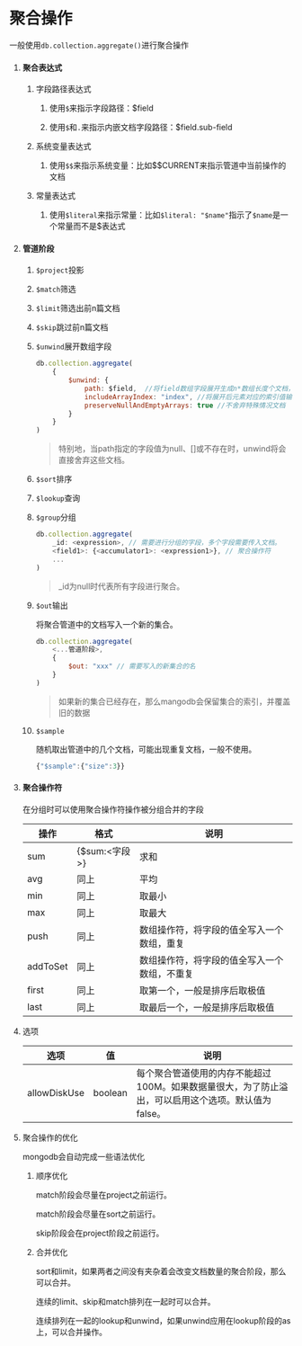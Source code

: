 # 聚合操作

一般使用`db.collection.aggregate()`进行聚合操作

1. #### 聚合表达式
   
   1. 字段路径表达式
      
      1. 使用`$`来指示字段路径：$field
      
      2. 使用`$`和`.`来指示内嵌文档字段路径：$field.sub-field
   
   2. 系统变量表达式
      
      1. 使用`$$`来指示系统变量：比如$$CURRENT来指示管道中当前操作的文档
   
   3. 常量表达式
      
      1. 使用`$literal`来指示常量：比如`$literal: "$name"`指示了`$name`是一个常量而不是$表达式

2. #### 管道阶段
   
   1. `$project`投影
   
   2. `$match`筛选
   
   3. `$limit`筛选出前n篇文档
   
   4. `$skip`跳过前n篇文档
   
   5. `$unwind`展开数组字段
      
      ```js
      db.collection.aggregate(
          {
              $unwind: {
                  path: $field,  //将field数组字段展开生成n*数组长度个文档，文档主键也一致。
                  includeArrayIndex: "index", //将展开后元素对应的索引值输出到指定名字段上。不是数组则为null。
                  preserveNullAndEmptyArrays: true //不舍弃特殊情况文档
              }
          }
      )
      ```
      
      > 特别地，当path指定的字段值为null、[]或不存在时，unwind将会直接舍弃这些文档。
   
   6. `$sort`排序
   
   7. `$lookup`查询
   
   8. `$group`分组
      
      ```js
      db.collection.aggregate(
          _id: <expression>, // 需要进行分组的字段，多个字段需要传入文档。
          <field1>: {<accumulator1>: <expression1>}, // 聚合操作符
          ...
      )
      ```
      
      > _id为null时代表所有字段进行聚合。
   
   9. `$out`输出
      
      将聚合管道中的文档写入一个新的集合。
      
      ```js
      db.collection.aggregate(
          <...管道阶段>,
          {
              $out: "xxx" // 需要写入的新集合的名 
          }
      )
      ```
      
      > 如果新的集合已经存在，那么mangodb会保留集合的索引，并覆盖旧的数据
   
   10. `$sample`
       
       随机取出管道中的几个文档，可能出现重复文档，一般不使用。
       
       ```js
       {"$sample":{"size":3}}
       ```

3. #### 聚合操作符
   
   在分组时可以使用聚合操作符操作被分组合并的字段
   
   | 操作       | 格式          | 说明                     |
   | -------- | ----------- | ---------------------- |
   | sum      | {$sum:<字段>} | 求和                     |
   | avg      | 同上          | 平均                     |
   | min      | 同上          | 取最小                    |
   | max      | 同上          | 取最大                    |
   | push     | 同上          | 数组操作符，将字段的值全写入一个数组，重复  |
   | addToSet | 同上          | 数组操作符，将字段的值全写入一个数组，不重复 |
   | first    | 同上          | 取第一个，一般是排序后取极值         |
   | last     | 同上          | 取最后一个，一般是排序后取极值        |

4. 选项
   
   | 选项           | 值       | 说明                                                     |
   | ------------ | ------- | ------------------------------------------------------ |
   | allowDiskUse | boolean | 每个聚合管道使用的内存不能超过100M。如果数据量很大，为了防止溢出，可以启用这个选项。默认值为false。 |

5. 聚合操作的优化
   
   mongodb会自动完成一些语法优化
   
   1. 顺序优化
      
      match阶段会尽量在project之前运行。
      
      match阶段会尽量在sort之前运行。
      
      skip阶段会在project阶段之前运行。
   
   2. 合并优化
      
      sort和limit，如果两者之间没有夹杂着会改变文档数量的聚合阶段，那么可以合并。
      
      连续的limit、skip和match排列在一起时可以合并。
      
      连续排列在一起的lookup和unwind，如果unwind应用在lookup阶段的as上，可以合并操作。
